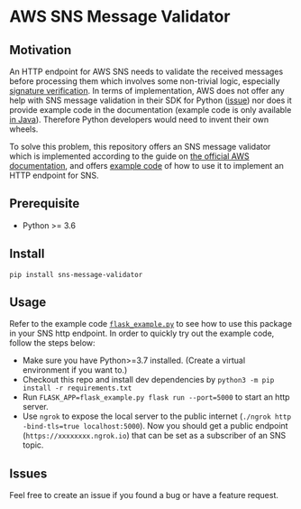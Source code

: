 # AWS SNS Message Validator

## Motivation
An HTTP endpoint for AWS SNS needs to validate the received messages before processing them which involves some non-trivial logic, especially [signature verification](https://docs.aws.amazon.com/sns/latest/dg/SendMessageToHttp.verify.signature.html). In terms of implementation, AWS does not offer any help with SNS message validation in their SDK for Python ([issue](https://github.com/boto/boto3/issues/1469)) nor does it provide example code in the documentation (example code is only available [in Java](https://docs.aws.amazon.com/sns/latest/dg/SendMessageToHttp.example.java.html)). Therefore Python developers would need to invent their own wheels. 

To solve this problem, this repository offers an SNS message validator which is implemented according to the guide on [the official AWS documentation](https://docs.aws.amazon.com/sns/latest/dg/sns-http-https-endpoint-as-subscriber.html), and offers [example code](flask_example.py) of how to use it to implement an HTTP endpoint for SNS. 


## Prerequisite
- Python >= 3.6 

## Install
`pip install sns-message-validator`

## Usage
Refer to the example code [`flask_example.py`](flask_example.py) to see how to use this package in your SNS http endpoint. In order to quickly try out the example code, follow the steps below:
- Make sure you have Python>=3.7 installed. (Create a virtual environment if you want to.)
- Checkout this repo and install dev dependencies by `python3 -m pip install -r requirements.txt`
- Run `FLASK_APP=flask_example.py flask run --port=5000` to start an http server.
- Use `ngrok` to expose the local server to the public internet (`./ngrok http -bind-tls=true localhost:5000`). Now you should get a public endpoint (`https://xxxxxxxx.ngrok.io`) that can be set as a subscriber of an SNS topic.

## Issues
Feel free to create an issue if you found a bug or have a feature request.
